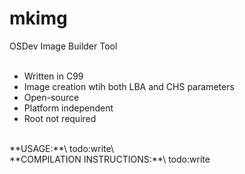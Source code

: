 # mkimg
OSDev Image Builder Tool\
<br>
- Written in C99
- Image creation wtih both LBA and CHS parameters
- Open-source
- Platform independent
- Root not required
<br>
**USAGE:**\
todo:write\
<br>
**COMPILATION INSTRUCTIONS:**\
todo:write